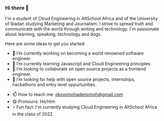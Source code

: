 ### Hi there 👋

I'm a student of Cloud Engineering in AltSchool Africa and of the University of Ibadan studying Marketing and Journalism. I strive to spread truth and communicate with the world through writing and technology. I'm passionate about learning, speaking, technology and dogs.

<!--
**AdeOkoyomoh/AdeOkoyomoh** is a ✨ _special_ ✨ repository because its `README.md` (this file) appears on your GitHub profile.
-->

Here are some ideas to get you started:

- 🔭 I’m currently working on becoming a world renowned software engineer.
- 🌱 I’m currently learning Javascript and Cloud Engineering principles.
- 👯 I’m looking to collaborate on open source projects as a frontend engineer.
- 🤔 I’m looking for help with open source projects, internships, hackathons and entry level oppurtunities.
<!-- 💬 Ask me about ...-->
- 📫 How to reach me: okoyomohadenomoh@gmail.com
- 😄 Pronouns: He/Him
- ⚡ Fun fact: I'm currently studying Cloud Engineering in AltSchool Africa in the class of 2022.

